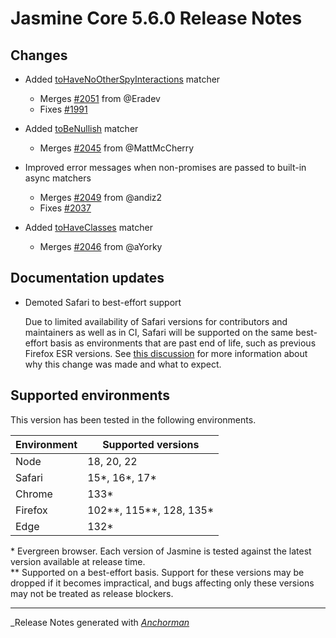 # Jasmine Core 5.6.0 Release Notes

## Changes

* Added [toHaveNoOtherSpyInteractions](https://jasmine.github.io/api/5.6/matchers.html#toHaveNoOtherSpyInteractions) matcher
  * Merges [#2051](https://github.com/jasmine/jasmine/pull/2051) from @Eradev
  * Fixes [#1991](https://github.com/jasmine/jasmine/issues/1991)

* Added [toBeNullish](https://jasmine.github.io/api/5.6/matchers.html#toBeNullish) matcher
  * Merges [#2045](https://github.com/jasmine/jasmine/pull/2045) from @MattMcCherry

* Improved error messages when non-promises are passed to built-in async matchers
  * Merges [#2049](https://github.com/jasmine/jasmine/pull/2049) from @andiz2
  * Fixes [#2037](https://github.com/jasmine/jasmine/issues/2037)

* Added [toHaveClasses](https://jasmine.github.io/api/5.6/matchers.html#toHaveClasses) matcher
  * Merges [#2046](https://github.com/jasmine/jasmine/pull/2046) from @aYorky 

## Documentation updates

* Demoted Safari to best-effort support
  
  Due to limited availability of Safari versions for contributors and maintainers
  as well as in CI, Safari will be supported on the same best-effort basis as
  environments that are past end of life, such as previous Firefox ESR versions. 
  See [this discussion](https://github.com/jasmine/jasmine/discussions/2050) for
  more information about why this change was made and what to expect.


## Supported environments

This version has been tested in the following environments.

| Environment       | Supported versions      |
|-------------------|-------------------------|
| Node              | 18, 20, 22              |
| Safari            | 15*, 16*, 17*           |
| Chrome            | 133*                    |
| Firefox           | 102**, 115**, 128, 135* |
| Edge              | 132*                    |

\* Evergreen browser. Each version of Jasmine is tested against the latest
version available at release time.<br>
\** Supported on a best-effort basis. Support for these versions may be dropped
if it becomes impractical, and bugs affecting only these versions may not be
treated as release blockers.


------

_Release Notes generated with _[Anchorman](http://github.com/infews/anchorman)_
